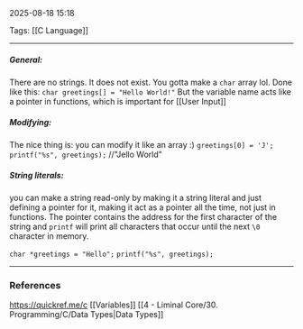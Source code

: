 2025-08-18 15:18

Tags: [[C Language]]

------------------------------------------------
##### General:
There are no strings. It does not exist. You gotta make a `char` array lol. 
Done like this: `char greetings[] = "Hello World!"`
But the variable name acts like a pointer in functions, which is important for [[User Input]]

##### Modifying:
The nice thing is: you can modify it like an array :)
`greetings[0] = 'J';`
`printf("%s", greetings);` //"Jello World"

##### String literals:
you can make a string read-only by making it a string literal and just defining a pointer for it, making it act as a pointer all the time, not just in functions.
The pointer contains the address for the first character of the string and `printf` will print all characters that occur until the next `\0` character in memory.

`char *greetings = "Hello";`
`printf("%s", greetings);`


------------------------------------------------------
### References
https://quickref.me/c
[[Variables]] [[4 - Liminal Core/30. Programming/C/Data Types|Data Types]] 